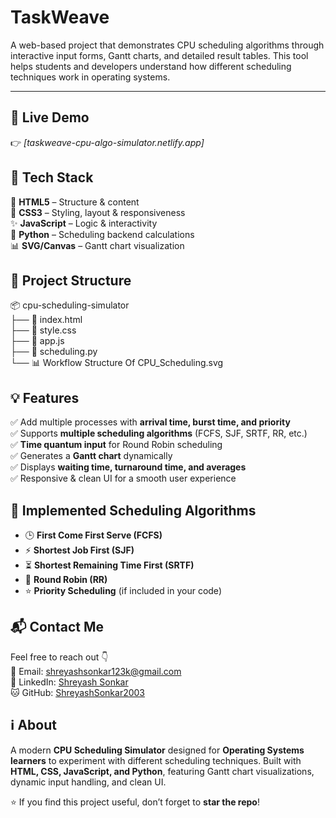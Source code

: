 # TaskWeave
A web-based project that demonstrates CPU scheduling algorithms through interactive input forms, Gantt charts, and detailed result tables. This tool helps students and developers understand how different scheduling techniques work in operating systems.

---

## 🔗 Live Demo  
👉 *[taskweave-cpu-algo-simulator.netlify.app]*  

## 🧰 Tech Stack  
🧱 **HTML5** – Structure & content  
🎨 **CSS3** – Styling, layout & responsiveness  
✨ **JavaScript** – Logic & interactivity  
🐍 **Python** – Scheduling backend calculations  
📊 **SVG/Canvas** – Gantt chart visualization  

## 📁 Project Structure  
📦 cpu-scheduling-simulator  
├── 📄 index.html  
├── 🎨 style.css  
├── 📜 app.js  
├── 🐍 scheduling.py  
└── 📊 Workflow Structure Of CPU_Scheduling.svg  

## 💡 Features  
✅ Add multiple processes with **arrival time, burst time, and priority**  
✅ Supports **multiple scheduling algorithms** (FCFS, SJF, SRTF, RR, etc.)  
✅ **Time quantum input** for Round Robin scheduling  
✅ Generates a **Gantt chart** dynamically  
✅ Displays **waiting time, turnaround time, and averages**  
✅ Responsive & clean UI for a smooth user experience  

## 📖 Implemented Scheduling Algorithms  
- 🕒 **First Come First Serve (FCFS)**  
- ⚡ **Shortest Job First (SJF)**  
- ⏳ **Shortest Remaining Time First (SRTF)**  
- 🔁 **Round Robin (RR)**  
- ⭐ **Priority Scheduling** (if included in your code)  

## 📬 Contact Me  
Feel free to reach out 👇  
📧 Email: shreyashsonkar123k@gmail.com  
💼 LinkedIn: [Shreyash Sonkar](https://www.linkedin.com/in/shreyash-sonkar19/)  
🐱 GitHub: [ShreyashSonkar2003](https://github.com/ShreyashSonkar2003)  

## ℹ️ About  
A modern **CPU Scheduling Simulator** designed for **Operating Systems learners** to experiment with different scheduling techniques. Built with **HTML, CSS, JavaScript, and Python**, featuring Gantt chart visualizations, dynamic input handling, and clean UI.  

⭐ If you find this project useful, don’t forget to **star the repo**!  
